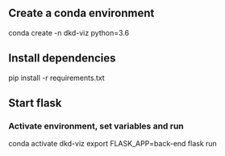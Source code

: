 ## Create a conda environment
conda create -n dkd-viz python=3.6

## Install dependencies
pip install -r requirements.txt

## Start flask

### Activate environment, set variables and run
conda activate dkd-viz
export FLASK_APP=back-end
flask run